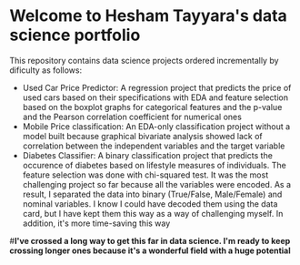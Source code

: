 # Welcome to Hesham Tayyara's data science portfolio

This repository contains data science projects ordered incrementally by dificulty as follows:

* Used Car Price Predictor: A regression project that predicts the price of used cars based on their specifications with EDA and feature selection based on the boxplot graphs for categorical features and the p-value and the Pearson correlation coefficient for numerical ones
* Mobile Price classification: An EDA-only classification project without a model built because graphical bivariate analysis showed lack of correlation between the independent variables and the target variable
* Diabetes Classifier: A binary classification project that predicts the occurence of diabetes based on lifestyle measures of individuals. The feature selection was done with chi-squared test. It was the most challenging project so far because all the variables were encoded. As a result, I separated the data into binary (True/False, Male/Female) and nominal variables.
I know I could have decoded them using the data card, but I have kept them this way as a way of challenging myself. In addition, it's more time-saving this way


#**I've crossed a long way to get this far in data science. I'm ready to keep crossing longer ones because it's a wonderful field with a huge potential**
